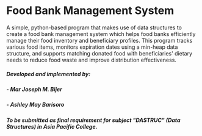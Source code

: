 # Food Bank Management System
A simple, python-based program that makes use of data structures to create a food bank management system which helps food banks efficiently manage their food inventory and beneficiary profiles. This program tracks various food items, monitors expiration dates using a min-heap data structure, and supports matching donated food with beneficiaries' dietary needs to reduce food waste and improve distribution effectiveness.

##### *Developed and implemented by:*
##### - ***Mar Joseph M. Bijer***
##### - ***Ashley May Barisoro***

##### *To be submitted as final requirement for subject "DASTRUC" (Data Structures) in Asia Pacific College.*
